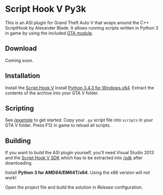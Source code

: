 # Script Hook V Py3k
This is an ASI plugin for Grand Theft Auto V that wraps around the C++ ScriptHook by Alexander Blade. It allows running scripts written in Python 3 in game by using the included [GTA module](/python/gta.py).

## Download
Coming soon.

## Installation
Install the [Script Hook V](http://www.dev-c.com/gtav/scripthookv/)
Install [Python 3.4.3 for Windows x64](https://www.python.org/ftp/python/3.4.3/python-3.4.3.amd64.msi).
Extract the contents of the archive into your GTA V folder.

## Scripting
See [/example](/example) to get started. Copy your ``.py`` script file into ``scripts`` in your GTA V folder.
Press F12 in game to reload all scripts.

## Building
If you want to build the ASI plugin yourself, you'll need Visual Studio 2013 and the [Script Hook V SDK](http://www.dev-c.com/gtav/scripthookv/) which has to be extracted into [/sdk](/sdk) after downloading.

Install **Python 3 for AMD64/EM64T/x64**. Using the x86 version will not work!

Open the project file and build the solution in *Release* configuration.
